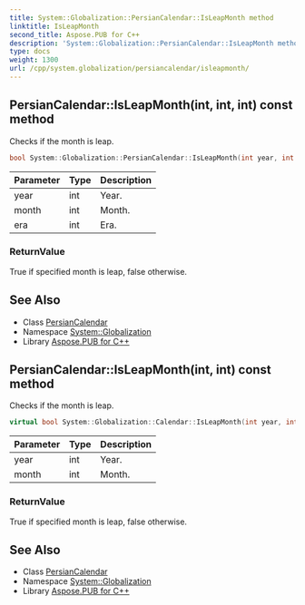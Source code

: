 ```yaml
---
title: System::Globalization::PersianCalendar::IsLeapMonth method
linktitle: IsLeapMonth
second_title: Aspose.PUB for C++
description: 'System::Globalization::PersianCalendar::IsLeapMonth method. Checks if the month is leap in C++.'
type: docs
weight: 1300
url: /cpp/system.globalization/persiancalendar/isleapmonth/
---
```

## PersianCalendar::IsLeapMonth(int, int, int) const method


Checks if the month is leap.

```cpp
bool System::Globalization::PersianCalendar::IsLeapMonth(int year, int month, int era) const override
```


| Parameter | Type | Description |
| --- | --- | --- |
| year | int | Year. |
| month | int | Month. |
| era | int | Era. |

### ReturnValue

True if specified month is leap, false otherwise.

## See Also

* Class [PersianCalendar](../)
* Namespace [System::Globalization](../../)
* Library [Aspose.PUB for C++](../../../)
## PersianCalendar::IsLeapMonth(int, int) const method


Checks if the month is leap.

```cpp
virtual bool System::Globalization::Calendar::IsLeapMonth(int year, int month) const
```


| Parameter | Type | Description |
| --- | --- | --- |
| year | int | Year. |
| month | int | Month. |

### ReturnValue

True if specified month is leap, false otherwise.

## See Also

* Class [PersianCalendar](../)
* Namespace [System::Globalization](../../)
* Library [Aspose.PUB for C++](../../../)
